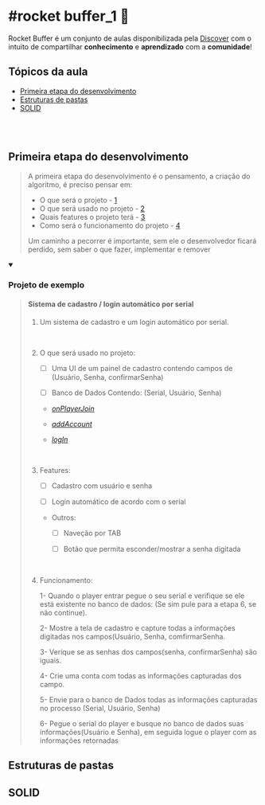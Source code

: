 
# #rocket buffer_1 🚀

Rocket Buffer é um conjunto de aulas disponibilizada pela [Discover](https://discord.gg/Bzx3tzJw) com o intuito de compartilhar **conhecimento** e **aprendizado** com a **comunidade**!


<h2>Tópicos da aula</h2>

<ul>
  <li><a href="#first-step-dev">Primeira etapa do desenvolvimento</a></li>
  <li><a href="#folder-structure">Estruturas de pastas</a></li>
  <li><a href="#solid">SOLID</a></li>
</ul>

<br/>
<br/>

<h2 id="first-step-dev">Primeira etapa do desenvolvimento</h1>

> A primeira etapa do desenvolvimento é o pensamento, a criação do algoritmo, é preciso pensar em:
> <ul>
>  <li>O que será o projeto - <a href="#first-step">1</a></li>
>  <li>O que será usado no projeto - <a href="#second-step">2</a></li>
>  <li>Quais features o projeto terá - <a href="#third-step">3</a></li>
>  <li>Como será o funcionamento do projeto - <a href="#fourth-step">4</a></li>
> </ul>
>
> Um caminho a pecorrer é importante, sem ele o desenvolvedor ficará perdido, sem saber o que fazer, implementar e remover

<details open>
<summary><h3>Projeto de exemplo</h3></summary>
  
  > <h4>Sistema de cadastro / login automático por serial</h4>
  >
  > 1. <span id="first-step">Um sistema de cadastro e um login automático por serial. </span>
  > <br/>
  >
  > 2. <span id="second-step">O que será usado no projeto: </span>
  >
  >     - [ ] Uma UI de um painel de cadastro contendo campos de (Usuário, Senha, confirmarSenha)
  >
  >     - [ ] Banco de Dados Contendo: (Serial, Usuário, Senha)</a>
  >
  >     - <a href="https://wiki.multitheftauto.com/wiki/OnPlayerJoin"><em>onPlayerJoin</em></a>
  >     
  >     - <a href="https://wiki.multitheftauto.com/wiki/AddAccount"><em>addAccount</em></a>
  >     
  >     - <a href="https://wiki.multitheftauto.com/wiki/LogIn"><em>logIn</em></a>
  >     
  > <br/>
  > 
  > 3. <span id="third-step">Features: </span>
  > 
  >     - [ ] Cadastro com usuário e senha
  >     
  >     - [ ] Login automático de acordo com o serial 
  >     
  >     - Outros:
  >       - [ ] Naveção por TAB
  >       
  >       - [ ] Botão que permita esconder/mostrar a senha digitada
  > 
  > <br/>
  > 
  > 4. <span id="fourth-step">Funcionamento: </span>
  > 
  >     1- Quando o player entrar pegue o seu serial e verifique se ele está existente no banco de dados: (Se sim pule para a etapa 6, se não continue).
  >     
  >     2- Mostre a tela de cadastro e capture todas a informações digitadas nos campos(Usuário, Senha, comfirmarSenha.
  >     
  >     3- Verique se as senhas dos campos(senha, confirmarSenha) são iguais.
  >     
  >     4- Crie uma conta com todas as informações capturadas dos campo.
  >     
  >     5- Envie para o banco de Dados todas as informações capturadas no processo (Serial, Usuário, Senha)
  >     
  >     6- Pegue o serial do player e busque no banco de dados suas informações(Usuário e Senha), em seguida logue o player com as informações retornadas

</details>




<h2 id="folder-structure">Estruturas de pastas</h1>

<h2 id="solid">SOLID</h1>
